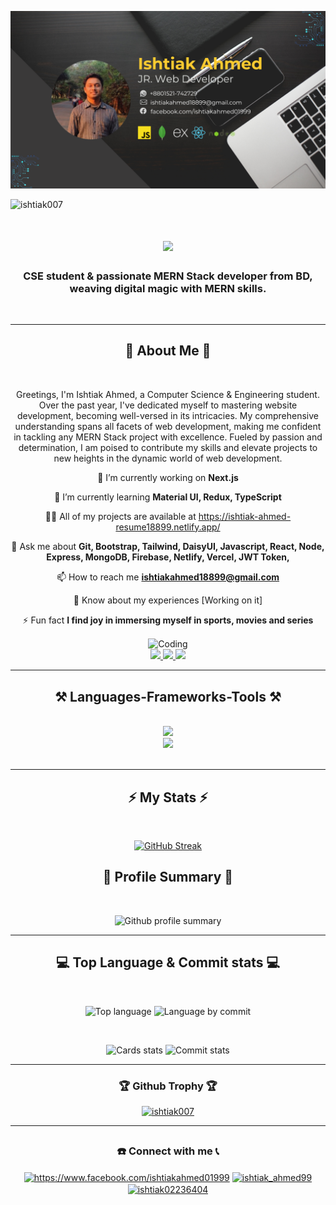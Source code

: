![logo](https://github.com/Ishtiak007/Ishtiak007/blob/main/Github-Banner.png)
<p align="left"> <img src="https://komarev.com/ghpvc/?username=ishtiak007&label=Profile%20views&color=0e75b6&style=flat" alt="ishtiak007" /> </p>


<h1 align="center">
    <img src="https://readme-typing-svg.herokuapp.com/?font=Righteous&size=35&center=true&vCenter=true&width=500&height=70&duration=4000&lines=Heyy....Hi,+!+👋;+I'm+Ishtiak+Ahmed!;" />
</h1>

<h3 align="center">CSE student & passionate MERN Stack developer from BD, weaving digital magic with MERN skills.</h3>
<br/>


<hr>

<div align="center">
<h2 align="center">📢 About Me 📢</h2>
<br>
<p>
  Greetings, I'm Ishtiak Ahmed, a Computer Science & Engineering student. Over the past year, I've dedicated myself to mastering website development, becoming well-versed in its intricacies. My comprehensive understanding spans all facets of web development, making me confident in tackling any MERN Stack project with excellence. Fueled by passion and determination, I am poised to contribute my skills and elevate projects to new heights in the dynamic world of web development.
</p>
  
</div>



<div align="center">
  
  🔭 I’m currently working on **Next.js**

🌱 I’m currently learning **Material UI, Redux, TypeScript**

👨‍💻 All of my projects are available at <a>https://ishtiak-ahmed-resume18899.netlify.app/</a>

💬 Ask me about **Git, Bootstrap, Tailwind, DaisyUI, Javascript, React, Node, Express, MongoDB, Firebase, Netlify, Vercel, JWT Token,**

📫 How to reach me **ishtiakahmed18899@gmail.com**

📄 Know about my experiences [Working on it]

⚡ Fun fact **I find joy in immersing myself in sports, movies and series**

</div>

<div align="center"><img align="center" alt="Coding" width="400" src="https://raw.githubusercontent.com/hasibul-hasan-shuvo/hasibul-hasan-shuvo/main/images/coding-boy.gif"></img></div>

<div align="center"> 
  <a href="ishtiakahmed18899@gmail.com">
    <img src="https://img.shields.io/badge/Gmail-333333?style=for-the-badge&logo=gmail&logoColor=red" />
  </a>
  <a href="https://www.linkedin.com/in/ishtiak-ahmed-2846722a5" target="_blank">
    <img src="https://img.shields.io/badge/LinkedIn-0077B5?style=for-the-badge&logo=linkedin&logoColor=white" target="_blank" />
  </a>
  <a href="https://ishtiak-ahmed-resume18899.netlify.app/" target="_blank">
     <img src="https://img.shields.io/badge/Portfolio-FF5722?style=for-the-badge&logo=todoist&logoColor=white" target="_blank" /> <!-- sqlite, safari, google-chrome are other good icon options -->
  </a>
</div>


 <hr/>
 <h2 align="center">⚒️ Languages-Frameworks-Tools ⚒️</h2>
<br/>
<div align="center">
    <img src="https://skillicons.dev/icons?i=html,css,bootstrap,tailwind,mui,vscode,git,github,figma,netlify,vercel" />
  <br/>
    <img src="https://skillicons.dev/icons?i=javascript,react,nodejs,express,mongodb,firebase," /><br>
</div>

<br/>
<hr/>

<div align="center">
<h2 align="center">⚡ My Stats ⚡</h2>
<br>

  [![GitHub Streak](https://github-readme-streak-stats.herokuapp.com?user=Ishtiak007&theme=dark)](https://git.io/streak-stats)
</div>


<div align="center">
<h2 align="center">🌟 Profile Summary 🌟</h2>
<br>

  ![Github profile summary](http://github-profile-summary-cards.vercel.app/api/cards/profile-details?username=Ishtiak007&theme=dark)
</div>


<hr>

<div align="center">
<h2 align="center">💻 Top Language & Commit stats 💻</h2>
<br>

  ![Top language](http://github-profile-summary-cards.vercel.app/api/cards/repos-per-language?username=Ishtiak007&theme=dark)
  ![Language by commit](http://github-profile-summary-cards.vercel.app/api/cards/most-commit-language?username=Ishtiak007&theme=dark)
</div>

<div align="center">
<br>

  ![Cards stats](http://github-profile-summary-cards.vercel.app/api/cards/stats?username=Ishtiak007&theme=dark)
  ![Commit stats](http://github-profile-summary-cards.vercel.app/api/cards/productive-time?username=Ishtiak007&theme=dark&utcOffset=8)
</div>



<hr>

<div align="center">
<h3 align="center">🏆 Github Trophy 🏆</h3>
<p align="center"> <a href="https://github.com/ryo-ma/github-profile-trophy"><img src="https://github-profile-trophy.vercel.app/?username=ishtiak007" alt="ishtiak007" /></a> </p>
</div>



<hr>

## <h3 align="center">☎️ Connect with me 📞</h3>
<div align="center">

<a href="https://fb.com/https://www.facebook.com/ishtiakahmed01999" target="blank"><img align="center" src="https://raw.githubusercontent.com/rahuldkjain/github-profile-readme-generator/master/src/images/icons/Social/facebook.svg" alt="https://www.facebook.com/ishtiakahmed01999" height="30" width="40" /></a>
<a href="https://instagram.com/ishtiak_ahmed99" target="blank"><img align="center" src="https://raw.githubusercontent.com/rahuldkjain/github-profile-readme-generator/master/src/images/icons/Social/instagram.svg" alt="ishtiak_ahmed99" height="30" width="40" /></a>
<a href="https://twitter.com/ishtiak02236404" target="blank"><img align="center" src="https://raw.githubusercontent.com/rahuldkjain/github-profile-readme-generator/master/src/images/icons/Social/twitter.svg" alt="ishtiak02236404" height="30" width="40" /></a>
</div>



